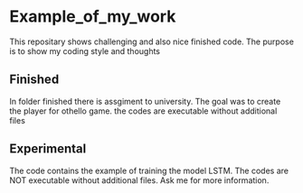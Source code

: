 # Example_of_my_work
This repositary shows challenging and also nice finished code. The purpose is to show my coding style and thoughts

## Finished
In folder finished there is assgiment to university. The goal was to create the player for othello game.
the codes are executable without additional files

## Experimental
The code contains the example of training the model LSTM. The codes are NOT executable without additional files. Ask me for more information.
